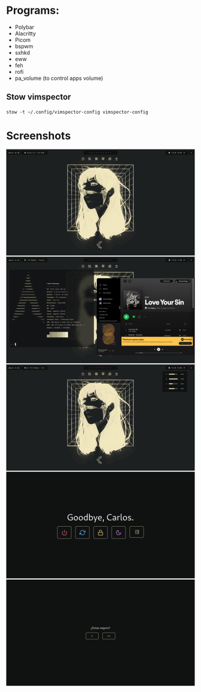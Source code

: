 # Programs:
- Polybar
- Alacritty
- Picom
- bspwm
- sxhkd
- eww
- feh
- rofi
- pa_volume (to control apps volume)

## Stow vimspector
`stow -t ~/.config/vimspector-config vimspector-config`

# Screenshots
![Nothing opened](/screenshots/2021-11-14_10-58.png)
![Some neofetch and spotify action](/screenshots/2021-11-14_11-19.png)
![Eww widget for mixer volume](/screenshots/2021-11-14_11-05_2.png)
![Eww powermenu widget](/screenshots/2021-11-14_11-05.png)
![Eww powermenu confirmation widget](/screenshots/2021-11-14_11-05_1.png)

